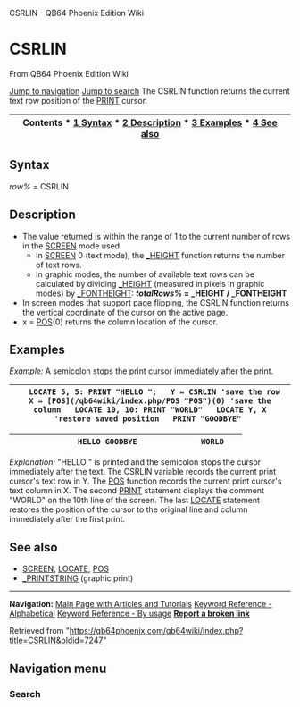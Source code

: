 


CSRLIN - QB64 Phoenix Edition Wiki








# CSRLIN



From QB64 Phoenix Edition Wiki



[Jump to navigation](#mw-head)
[Jump to search](#searchInput)
The CSRLIN function returns the current text row position of the [PRINT](/qb64wiki/index.php/PRINT "PRINT") cursor.


  






| Contents * [1 Syntax](#Syntax) * [2 Description](#Description) * [3 Examples](#Examples) * [4 See also](#See_also) |
| --- |


## Syntax


*row%* = CSRLIN
  




## Description


* The value returned is within the range of 1 to the current number of rows in the [SCREEN](/qb64wiki/index.php/SCREEN "SCREEN") mode used.
	+ In [SCREEN](/qb64wiki/index.php/SCREEN "SCREEN") 0 (text mode), the [\_HEIGHT](/qb64wiki/index.php/HEIGHT "HEIGHT") function returns the number of text rows.
	+ In graphic modes, the number of available text rows can be calculated by dividing [\_HEIGHT](/qb64wiki/index.php/HEIGHT "HEIGHT") (measured in pixels in graphic modes) by [\_FONTHEIGHT](/qb64wiki/index.php/FONTHEIGHT "FONTHEIGHT"): ***totalRows%* = \_HEIGHT / \_FONTHEIGHT**
* In screen modes that support page flipping, the CSRLIN function returns the vertical coordinate of the cursor on the active page.
* x = [POS](/qb64wiki/index.php/POS "POS")(0) returns the column location of the cursor.


  




## Examples


*Example:* A semicolon stops the print cursor immediately after the print.





| ```   LOCATE 5, 5: PRINT "HELLO ";   Y = CSRLIN 'save the row   X = [POS](/qb64wiki/index.php/POS "POS")(0) 'save the column   LOCATE 10, 10: PRINT "WORLD"   LOCATE Y, X 'restore saved position   PRINT "GOODBYE"  ``` |
| --- |




| ```               HELLO GOODBYE              WORLD    ``` |
| --- |


*Explanation:* "HELLO " is printed and the semicolon stops the cursor immediately after the text. The CSRLIN variable records the current print cursor's text row in Y. The [POS](/qb64wiki/index.php/POS "POS") function records the current print cursor's text column in X. The second [PRINT](/qb64wiki/index.php/PRINT "PRINT") statement displays the comment "WORLD" on the 10th line of the screen. The last [LOCATE](/qb64wiki/index.php/LOCATE "LOCATE") statement restores the position of the cursor to the original line and column immediately after the first print.
  




## See also


* [SCREEN](/qb64wiki/index.php/SCREEN "SCREEN"), [LOCATE](/qb64wiki/index.php/LOCATE "LOCATE"), [POS](/qb64wiki/index.php/POS "POS")
* [\_PRINTSTRING](/qb64wiki/index.php/PRINTSTRING "PRINTSTRING") (graphic print)


  






---


**Navigation:**
[Main Page with Articles and Tutorials](/qb64wiki/index.php/Main_Page "Main Page")
[Keyword Reference - Alphabetical](/qb64wiki/index.php/Keyword_Reference_-_Alphabetical "Keyword Reference - Alphabetical")
[Keyword Reference - By usage](/qb64wiki/index.php/Keyword_Reference_-_By_usage "Keyword Reference - By usage")
**[Report a broken link](https://qb64phoenix.com/forum/showthread.php?tid=2800)**  





Retrieved from "<https://qb64phoenix.com/qb64wiki/index.php?title=CSRLIN&oldid=7247>"




## Navigation menu








### Search






















